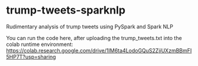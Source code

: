 # trump-tweets-sparknlp
Rudimentary analysis of trump tweets using PySpark and Spark NLP

You can run the code here, after uploading the trump_tweets.txt into the colab runtime environment: https://colab.research.google.com/drive/1IM6ta4LodoGQuS2ZjiUXzmBBmFI5HP7T?usp=sharing
